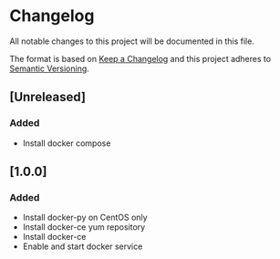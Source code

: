 # Changelog
All notable changes to this project will be documented in this file.

The format is based on [Keep a Changelog](http://keepachangelog.com/en/1.0.0/)
and this project adheres to [Semantic Versioning](http://semver.org/spec/v2.0.0.html).

## [Unreleased]
### Added
- Install docker compose 

## [1.0.0]
### Added
- Install docker-py on CentOS only 
- Install docker-ce yum repository
- Install docker-ce
- Enable and start docker service


